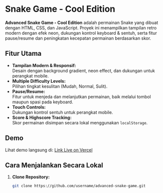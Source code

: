 # Snake Game - Cool Edition

**Advanced Snake Game - Cool Edition** adalah permainan Snake yang dibuat dengan HTML, CSS, dan JavaScript. Proyek ini menampilkan tampilan retro modern dengan efek neon, dukungan kontrol keyboard & sentuh, serta fitur pause/resume dan peningkatan kecepatan permainan berdasarkan skor.

## Fitur Utama

- **Tampilan Modern & Responsif:**  
  Desain dengan background gradient, neon effect, dan dukungan untuk perangkat mobile.
- **Multiple Difficulty Levels:**  
  Pilihan tingkat kesulitan (Mudah, Normal, Sulit).
- **Pause/Resume:**  
  Fitur untuk menjeda dan melanjutkan permainan, baik melalui tombol maupun spasi pada keyboard.
- **Touch Controls:**  
  Dukungan kontrol sentuh untuk perangkat mobile.
- **Score & Highscore Tracking:**  
  Skor permainan disimpan secara lokal menggunakan `localStorage`.

## Demo

Lihat demo langsung di: [Link Live on Vercel](https://snake-game-self-three-71.vercel.app/)

## Cara Menjalankan Secara Lokal

1. **Clone Repository:**

   ```bash
   git clone https://github.com/username/advanced-snake-game.git
